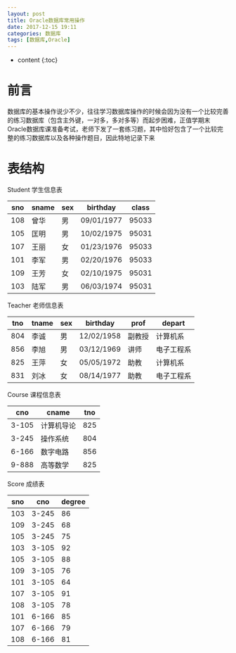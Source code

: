 ```yaml
---
layout: post
title: Oracle数据库常用操作
date: 2017-12-15 19:11
categories: 数据库
tags: [数据库,Oracle]
---
```


* content
{:toc}

# 前言
数据库的基本操作说少不少，往往学习数据库操作的时候会因为没有一个比较完善的练习数据库（包含主外键，一对多，多对多等）而起步困难，正值学期末Oracle数据库课准备考试，老师下发了一套练习题，其中恰好包含了一个比较完整的练习数据库以及各种操作题目，因此特地记录下来

# 表结构
Student 学生信息表

| sno | sname | sex | birthday    | class |
| --- | ----- | --- | ----------- | ----- |
| 108 | 曾华  | 男  | 09/01/1977  | 95033 |
| 105 | 匡明  | 男  | 10/02/1975  | 95031 |
| 107 | 王丽  | 女  | 01/23/1976 | 95033 |
| 101 | 李军  | 男  | 02/20/1976  | 95033 |
| 109 | 王芳  | 女  | 02/10/1975  | 95031 |
| 103 | 陆军  | 男  | 06/03/1974  | 95031 |

Teacher 老师信息表

| tno | tname | sex | birthday   | prof   | depart     |
| --- | ----- | --- | ---------- | ------ | ---------- |
| 804 | 李诚  | 男  | 12/02/1958 | 副教授 | 计算机系   |
| 856 | 李旭  | 男  | 03/12/1969 | 讲师   | 电子工程系 |
| 825 | 王萍  | 女  | 05/05/1972 | 助教   | 计算机系   |
| 831 | 刘冰  | 女  | 08/14/1977 | 助教   | 电子工程系 |

Course 课程信息表

| cno   | cname      | tno |
| ----- | ---------- | --- |
| 3-105 | 计算机导论 | 825 |
| 3-245 | 操作系统   | 804 |
| 6-166 | 数字电路   | 856 |
| 9-888 | 高等数学   | 825 |

Score 成绩表

| sno | cno   | degree |
| --- | ----- | ------ |
| 103 | 3-245 | 86     |
| 109 | 3-245 | 68     |
| 105 | 3-245 | 75     |
| 103 | 3-105 | 92     |
| 105 | 3-105 | 88     |
| 109 | 3-105 | 76     |
| 101 | 3-105 | 64     |
| 107 | 3-105 | 91     |
| 108 | 3-105 | 78     |
| 101 | 6-166 | 85     |
| 107 | 6-166 | 79     |
| 108 | 6-166 | 81     |